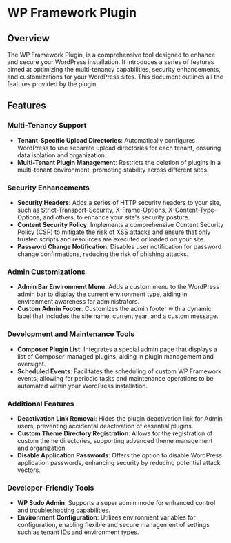 # WP Framework Plugin

## Overview

The WP Framework Plugin, is a comprehensive tool designed to enhance and secure your WordPress installation. It introduces a series of features aimed at optimizing the multi-tenancy capabilities, security enhancements, and customizations for your WordPress sites. This document outlines all the features provided by the plugin.

## Features

### Multi-Tenancy Support

- **Tenant-Specific Upload Directories**: Automatically configures WordPress to use separate upload directories for each tenant, ensuring data isolation and organization.
- **Multi-Tenant Plugin Management**: Restricts the deletion of plugins in a multi-tenant environment, promoting stability across different sites.

### Security Enhancements

- **Security Headers**: Adds a series of HTTP security headers to your site, such as Strict-Transport-Security, X-Frame-Options, X-Content-Type-Options, and others, to enhance your site's security posture.
- **Content Security Policy**: Implements a comprehensive Content Security Policy (CSP) to mitigate the risk of XSS attacks and ensure that only trusted scripts and resources are executed or loaded on your site.
- **Password Change Notification**: Disables user notification for password change confirmations, reducing the risk of phishing attacks.

### Admin Customizations

- **Admin Bar Environment Menu**: Adds a custom menu to the WordPress admin bar to display the current environment type, aiding in environment awareness for administrators.
- **Custom Admin Footer**: Customizes the admin footer with a dynamic label that includes the site name, current year, and a custom message.

### Development and Maintenance Tools

- **Composer Plugin List**: Integrates a special admin page that displays a list of Composer-managed plugins, aiding in plugin management and oversight.
- **Scheduled Events**: Facilitates the scheduling of custom WP Framework events, allowing for periodic tasks and maintenance operations to be automated within your WordPress installation.

### Additional Features

- **Deactivation Link Removal**: Hides the plugin deactivation link for Admin users, preventing accidental deactivation of essential plugins.
- **Custom Theme Directory Registration**: Allows for the registration of custom theme directories, supporting advanced theme management and organization.
- **Disable Application Passwords**: Offers the option to disable WordPress application passwords, enhancing security by reducing potential attack vectors.

### Developer-Friendly Tools

- **WP Sudo Admin**: Supports a super admin mode for enhanced control and troubleshooting capabilities.
- **Environment Configuration**: Utilizes environment variables for configuration, enabling flexible and secure management of settings such as tenant IDs and environment types.
